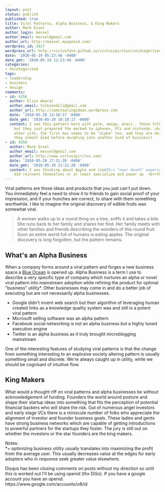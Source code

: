 ```yaml
---
layout: post
status: publish
published: true
title: Viral Patterns, Alpha Business, & King Makers
author: Mark Essel
author_login: messel
author_email: messel@gmail.com
author_url: http://messel.myopenid.com/
wordpress_id: 3917
wordpress_url: http://victusfate.github.io/victusspiritus/uncategorized/2010/05/19/viral-patterns-alpha-business-king-makers/
date: '2010-05-19 05:23:48 -0400'
date_gmt: '2010-05-19 12:23:48 -0400'
categories:
- Uncategorized
tags:
- leadership
- business
- design
comments:
- id: 4356
  author: Elias Amaral
  author_email: tolkiendili@gmail.com
  author_url: http://iamstealingideas.wordpress.com
  date: '2010-05-20 13:10:17 -0400'
  date_gmt: '2010-05-20 18:10:17 -0400'
  content: I see this pattern here with palm, amiga, atari.. those folks were pioneers,
    but they just prepared the marked to iphones, PCs and nintendo..<br><br>On the
    other site, the first mac seems to be "alpha" too, and they are doing well (but
    they almost died before morphing into another kind of business)
- id: 4358
  author: Mark Essel
  author_email: messel@gmail.com
  author_url: http://www.victusspiritus.com/
  date: '2010-05-20 17:21:20 -0400'
  date_gmt: '2010-05-20 22:21:20 -0400'
  content: I was thinking about Apple and it&#39;s "near death" experience. They  <br>really
    did reinvent themselves or at least specialize and power up  <br>their brand
---
```

<p>Viral patterns are those ideas and products that you just can't put down. You immediately feel a need to show it to friends to gain social proof of your impression, and if your hunches are correct, to share with them something worthwhile. I like to imagine the original discovery of edible fruits was somewhat viral. </p>
<blockquote><p>
A woman walks up to a round thing on a tree, sniffs it and takes a bite. She runs back to her family and shares her find. Her family meets with other families and friends describing the wonders of this round fruit. Soon an entire world full of humans is eating apples. The original discovery is long forgotten, but the pattern remains.
</p></blockquote>
<h2>What's an Alpha Business</h2>
<p>When a company forms around a viral pattern and forges a new business space a <a href="http://www.squidoo.com/money-love-1#module13145368">Blue Ocean</a> is opened up. Alpha Business is a term I use to describe a very specific type of company which nurtures an alpha or novel viral pattern into mainstream adoption while refining the product for optimal "business" utility*. Other businesses may come in and do a better job of executing but are not necessarily alpha businesses. </p>
<ul>
<li>Google didn't invent web search but their algorithm of leveraging human created links as a knowledge quality system was and still is a potent viral pattern</li>
<li>Microsoft selling software was an alpha pattern</li>
<li>Facebook social networking is not an alpha business but a highly tuned execution engine</li>
<li>Twitter is an alpha business as it truly brought microblogging mainstream</li>
</ul>
<p>One of the interesting features of studying viral patterns is that the change from something interesting to an explosive society altering pattern is usually something small and discrete. We're always caught up in utility, while we should be cognisant of intuitive flow.</p>
<h2>King Makers</h2>
<p>What would a thought riff on viral patterns and alpha businesses be without acknowledgement of funding. Founders the world around posture and shape their startup ideas into something that fits the perception of potential financial backers who will share the risk. Out of numerous angel investors and early stage VCs there is a miniscule number of folks who appreciate the alignment of investor and founder business goals. These ladies and gents have strong business networks which are capable of getting introductions to powerful partners for the startups they foster. The jury is still out on whether the investors or the star founders are the king makers.    </p>
<p>Notes:<br />
*= optimizing business utility usually translates into maximizing the profit from the average user. This usually decreases value at the edges for early adopters who in response seek greater value elsewhere.</p>
<p>Disqus has been closing comments on posts without my direction so until this is worked out I'll be using openid (thx DiSo). If you have a google account you have an openid.<br />
https://www.google.com/accounts/o8/id</p>
